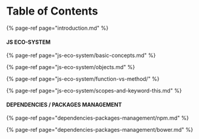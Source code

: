 # Table of Contents

{% page-ref page="introduction.md" %}

#### JS ECO-SYSTEM

{% page-ref page="js-eco-system/basic-concepts.md" %}

{% page-ref page="js-eco-system/objects.md" %}

{% page-ref page="js-eco-system/function-vs-method/" %}

{% page-ref page="js-eco-system/scopes-and-keyword-this.md" %}

#### DEPENDENCIES / PACKAGES MANAGEMENT

{% page-ref page="dependencies-packages-management/npm.md" %}

{% page-ref page="dependencies-packages-management/bower.md" %}

